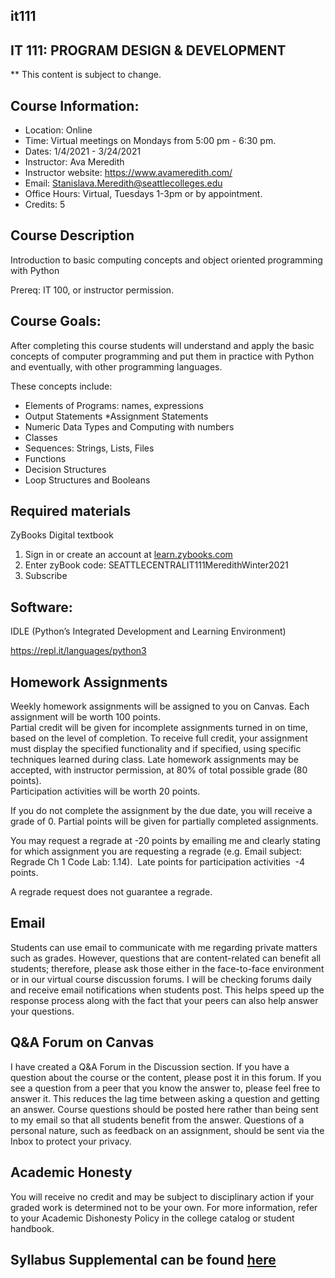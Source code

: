 ##  it111

## IT 111: PROGRAM DESIGN & DEVELOPMENT

** This content is subject to change.

## Course Information: 
* Location: Online
* Time:  Virtual meetings on Mondays from 5:00 pm - 6:30 pm. 
* Dates: 1/4/2021 - 3/24/2021
* Instructor: Ava Meredith 
* Instructor website: https://www.avameredith.com/
* Email: Stanislava.Meredith@seattlecolleges.edu
* Office Hours: Virtual, Tuesdays 1-3pm or by appointment.
* Credits: 5

## Course Description

Introduction to basic computing concepts and object oriented programming with Python

Prereq: IT 100, or instructor permission.
 
## Course Goals:
After completing this course students will understand and apply the basic concepts of computer programming and put them in practice with Python and eventually, with other programming languages. 

These concepts include:
* Elements of Programs: names, expressions
* Output Statements
*Assignment Statements
* Numeric Data Types and Computing with numbers
* Classes
* Sequences: Strings, Lists, Files
* Functions
* Decision Structures
* Loop Structures and Booleans


## Required materials
ZyBooks Digital textbook 

1. Sign in or create an account at [learn.zybooks.com](https://learn.zybooks.com/)
2. Enter zyBook code:  SEATTLECENTRALIT111MeredithWinter2021
3. Subscribe

## Software:
IDLE (Python’s Integrated Development and Learning Environment) 

https://repl.it/languages/python3

## Homework Assignments
Weekly homework assignments will be assigned to you on Canvas. Each assignment will be worth 100 points.  
Partial credit will be given for incomplete assignments turned in on time, based on the level of completion.
To receive full credit, your assignment must display the specified functionality and if specified, using specific techniques learned during class.
Late homework assignments may be accepted, with instructor permission, at 80% of total possible grade (80 points).  
Participation activities will be worth 20 points.

If you do not complete the assignment by the due date, you will receive a grade of 0. Partial points will be given for partially completed assignments. 

You may request a regrade at -20 points by emailing me and clearly stating for which assignment you are requesting a regrade (e.g. Email subject: Regrade  Ch 1 Code Lab: 1.14).  Late points for participation activities  -4 points.

A regrade request does not guarantee a regrade.


##  Email
Students can use email to communicate with me regarding private matters such as grades. However, questions that are content-related can benefit all students; therefore, please ask those either in the face-to-face environment or in our virtual course discussion forums. I will be checking forums daily and receive email notifications when students post. This helps speed up the response process along with the fact that your peers can also help answer your questions.
 
## Q&A Forum on Canvas
I have created a Q&A Forum in the Discussion section. 
If you have a question about the course or the content, please post it in this forum. If you see a question from a peer that you know the answer to, please feel free to answer it. This reduces the lag time between asking a question and getting an answer. Course questions should be posted here rather than being sent to my email so that all students benefit from the answer. Questions of a personal nature, such as feedback on an assignment, should be sent via the Inbox to protect your privacy.

## Academic Honesty
You will receive no credit and may be subject to disciplinary action if your graded work is determined not to be your own.  For more information, refer to your Academic Dishonesty Policy in the college catalog or student handbook.

## Syllabus Supplemental can be found [here](https://docs.google.com/document/d/1yudWf-jUKFL10B16m9VKeFS6isA0B2uPjfYnrT5FjOU/edit?usp=sharing)
